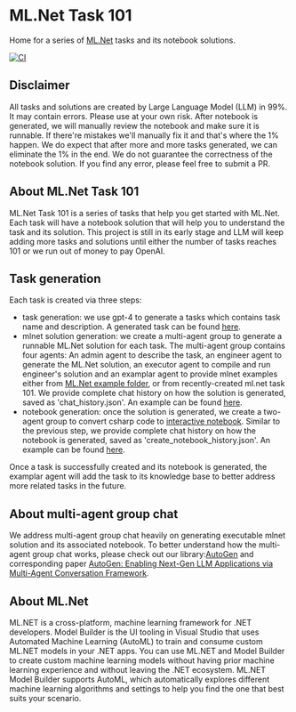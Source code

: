 # ML.Net Task 101

Home for a series of [ML.Net](https://github.com/dotnet/machinelearning) tasks and its notebook solutions.

[![CI](https://github.com/LittleLittleCloud/MLNet-Task-101/actions/workflows/ci.yml/badge.svg)](https://github.com/LittleLittleCloud/MLNet-Task-101/actions/workflows/ci.yml)

## Disclaimer
All tasks and solutions are created by Large Language Model (LLM) in 99%. It may contain errors. Please use at your own risk.
After notebook is generated, we will manually review the notebook and make sure it is runnable. If there're mistakes we'll manually fix it and that's where the 1% happen. We do expect that after more and more tasks generated, we can eliminate the 1% in the end.
We do not guarantee the correctness of the notebook solution. If you find any error, please feel free to submit a PR.

## About ML.Net Task 101
ML.Net Task 101 is a series of tasks that help you get started with ML.Net. Each task will have a notebook solution that will help you to understand the task and its solution.
This project is still in its early stage and LLM will keep adding more tasks and solutions until either the number of tasks reaches 101 or we run out of money to pay OpenAI.

## Task generation
Each task is created via three steps:
- task generation: we use gpt-4 to generate a tasks which contains task name and description. A generated task can be found [here](./Anomaly%20Detection%20with%20PCA/result.json).
- mlnet solution generation: we create a multi-agent group to generate a runnable ML.Net solution for each task. The multi-agent group contains four agents: An admin agent to describe the task, an engineer agent to generate the ML.Net solution, an executor agent to compile and run engineer's solution and an examplar agent to provide mlnet examples either from [ML.Net example folder](https://github.com/dotnet/machinelearning/tree/main/docs/samples), or from recently-created ml.net task 101. We provide complete chat history on how the solution is generated, saved as 'chat_history.json'. An example can be found [here](./Anomaly%20Detection%20with%20PCA/chat_history.json).
- notebook generation: once the solution is generated, we create a two-agent group to convert csharp code to [interactive notebook](https://github.com/dotnet/interactive). Similar to the previous step, we provide complete chat history on how the notebook is generated, saved as 'create_notebook_history.json'. An example can be found [here](./Anomaly%20Detection%20with%20PCA/create_notebook_history.json).

Once a task is successfully created and its notebook is generated, the examplar agent will add the task to its knowledge base to better address more related tasks in the future.

## About multi-agent group chat
We address multi-agent group chat heavily on generating executable mlnet solution and its associated notebook. To better understand how the multi-agent group chat works, please check out our library:[AutoGen](https://github.com/microsoft/autogen) and corresponding paper [AutoGen: Enabling Next-Gen LLM Applications via Multi-Agent Conversation Framework](https://arxiv.org/abs/2308.08155).

## About ML.Net
ML.NET is a cross-platform, machine learning framework for .NET developers. Model Builder is the UI tooling in Visual Studio that uses Automated Machine Learning (AutoML) to train and consume custom ML.NET models in your .NET apps. You can use ML.NET and Model Builder to create custom machine learning models without having prior machine learning experience and without leaving the .NET ecosystem. ML.NET Model Builder supports AutoML, which automatically explores different machine learning algorithms and settings to help you find the one that best suits your scenario.
